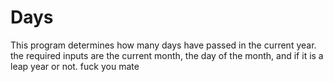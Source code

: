 # Days

This program determines how many days have passed in the current year. the required inputs are the current month, the 
day of the month, and if it is a leap year or not. fuck you mate
